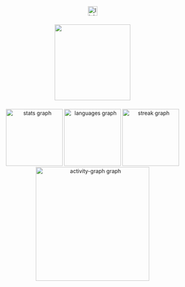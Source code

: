 <div align="center">
  <a href="https://linktr.ee/sa1l1" target="_blank">
    <img src="https://img.shields.io/static/v1?message=Linktree&logo=linktree&label=&color=27445C&logoColor=0079BF&labelColor=&style=for-the-badge" height="25" alt="linktree logo"  />
  </a>
</div>

###

<div align="center">
  <img height="200" src="https://i.pinimg.com/564x/fe/0c/82/fe0c829717b7ec003f90f7b2dd4fe72a.jpg"  />
</div>

###

<div align="center">
  <img src="https://github-readme-stats.vercel.app/api?username=sa1l1&hide_title=false&hide_rank=false&show_icons=true&include_all_commits=true&count_private=true&disable_animations=false&theme=dracula&locale=en&hide_border=false&order=1" height="150" alt="stats graph"  />
  <img src="https://github-readme-stats.vercel.app/api/top-langs?username=sa1l1&locale=en&hide_title=false&layout=compact&card_width=320&langs_count=5&theme=dracula&hide_border=false&order=2" height="150" alt="languages graph"  />
  <img src="https://streak-stats.demolab.com?user=sa1l1&locale=en&mode=daily&theme=dracula&hide_border=false&border_radius=5&order=3" height="150" alt="streak graph"  />
  <img src="https://github-readme-activity-graph.vercel.app/graph?username=sa1l1&radius=16&theme=react&area=true&order=5" height="300" alt="activity-graph graph"  />
</div>

###
